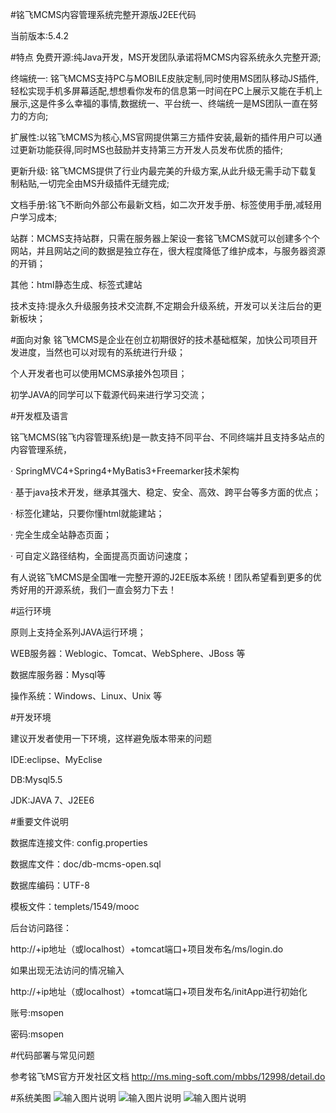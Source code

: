 #铭飞MCMS内容管理系统完整开源版J2EE代码

当前版本:5.4.2

#特点
免费开源:纯Java开发，MS开发团队承诺将MCMS内容系统永久完整开源;

终端统一: 铭飞MCMS支持PC与MOBILE皮肤定制,同时使用MS团队移动JS插件,轻松实现手机多屏幕适配,想想看你发布的信息第一时间在PC上展示又能在手机上展示,这是件多么幸福的事情,数据统一、平台统一、终端统一是MS团队一直在努力的方向;

扩展性:以铭飞MCMS为核心,MS官网提供第三方插件安装,最新的插件用户可以通过更新功能获得,同时MS也鼓励并支持第三方开发人员发布优质的插件;

更新升级: 铭飞MCMS提供了行业内最完美的升级方案,从此升级无需手动下载复制粘贴,一切完全由MS升级插件无缝完成;

文档手册:铭飞不断向外部公布最新文档，如二次开发手册、标签使用手册,减轻用户学习成本;

站群：MCMS支持站群，只需在服务器上架设一套铭飞MCMS就可以创建多个个网站，并且网站之间的数据是独立存在，很大程度降低了维护成本，与服务器资源的开销；

其他：html静态生成、标签式建站

技术支持:提永久升级服务技术交流群,不定期会升级系统，开发可以关注后台的更新板块；


#面向对象
铭飞MCMS是企业在创立初期很好的技术基础框架，加快公司项目开发进度，当然也可以对现有的系统进行升级；

个人开发者也可以使用MCMS承接外包项目；

初学JAVA的同学可以下载源代码来进行学习交流；


#开发框及语言

铭飞MCMS(铭飞内容管理系统)是一款支持不同平台、不同终端并且支持多站点的内容管理系统，

· SpringMVC4+Spring4+MyBatis3+Freemarker技术架构

· 基于java技术开发，继承其强大、稳定、安全、高效、跨平台等多方面的优点；

· 标签化建站，只要你懂html就能建站；

· 完全生成全站静态页面；

· 可自定义路径结构，全面提高页面访问速度；

有人说铭飞MCMS是全国唯一完整开源的J2EE版本系统！团队希望看到更多的优秀好用的开源系统，我们一直会努力下去！


#运行环境

原则上支持全系列JAVA运行环境；

WEB服务器：Weblogic、Tomcat、WebSphere、JBoss 等

数据库服务器：Mysql等

操作系统：Windows、Linux、Unix 等


#开发环境

建议开发者使用一下环境，这样避免版本带来的问题

IDE:eclipse、MyEclise

DB:Mysql5.5

JDK:JAVA 7、J2EE6


#重要文件说明

数据库连接文件: config.properties

数据库文件：doc/db-mcms-open.sql

数据库编码：UTF-8

模板文件：templets/1549/mooc

后台访问路径：

http://+ip地址（或localhost）+tomcat端口+项目发布名/ms/login.do

如果出现无法访问的情况输入

http://+ip地址（或localhost）+tomcat端口+项目发布名/initApp进行初始化

账号:msopen

密码:msopen


#代码部署与常见问题

参考铭飞MS官方开发社区文档 http://ms.ming-soft.com/mbbs/12998/detail.do

#系统美图
![输入图片说明](http://git.oschina.net/uploads/images/2015/1029/110523_6727b755_542665.jpeg "铭飞模版商城，模版商城")
![输入图片说明](http://git.oschina.net/uploads/images/2015/1029/104525_0cfcedb7_542665.png "铭飞MS后台演示")
![输入图片说明](http://git.oschina.net/uploads/images/2015/1029/105109_bf9db869_542665.png "铭飞内容管理系统后台演示")